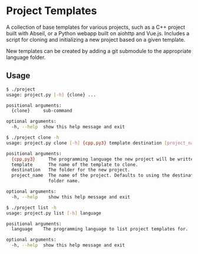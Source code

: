 # Project Templates
A collection of base templates for various projects, such as a C++ project built with Abseil, or a Python webapp built on aiohttp and Vue.js. Includes a script for cloning and initializing a new project based on a given template.

New templates can be created by adding a git submodule to the appropriate language folder.

## Usage

```bash
$ ./project
usage: project.py [-h] {clone} ...

positional arguments:
  {clone}     sub-command

optional arguments:
  -h, --help  show this help message and exit
```

```bash
$ ./project clone -h
usage: project.py clone [-h] {cpp,py3} template destination [project_name]

positional arguments:
  {cpp,py3}     The programming language the new project will be written in.
  template      The name of the template to clone.
  destination   The folder for the new project.
  project_name  The name of the project. Defaults to using the destination
                folder name.

optional arguments:
  -h, --help    show this help message and exit
```

```bash
$ ./project list -h 
usage: project.py list [-h] language

positional arguments:
  language    The programming language to list project templates for.

optional arguments:
  -h, --help  show this help message and exit
```